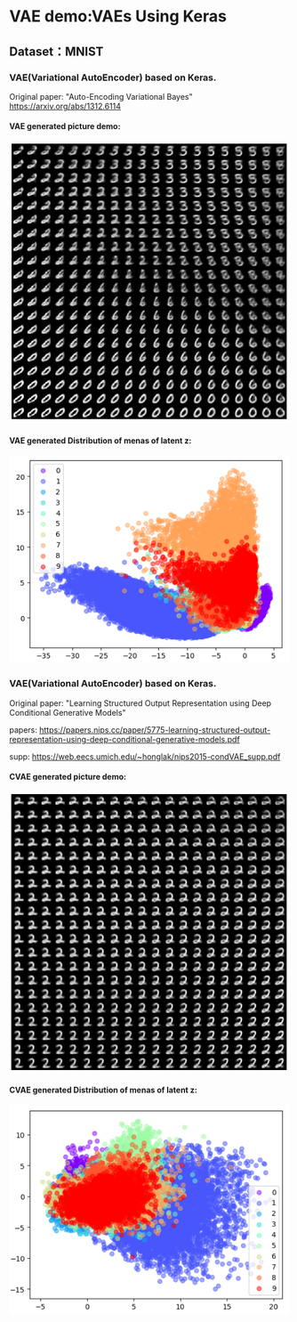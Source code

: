 # VAE demo:VAEs Using Keras

## Dataset：MNIST

### VAE(Variational AutoEncoder) based on Keras. 

Original paper: "Auto-Encoding Variational Bayes"  https://arxiv.org/abs/1312.6114

#### VAE generated picture demo:

![VAE_demo](VAE_demo.png)

#### VAE generated Distribution of menas of latent z:

![VAE_mu_distribution](VAE_mu_distribution.png)

### VAE(Variational AutoEncoder) based on Keras. 

Original paper: "Learning Structured Output Representation using Deep Conditional Generative Models" 

papers: https://papers.nips.cc/paper/5775-learning-structured-output-representation-using-deep-conditional-generative-models.pdf

supp: https://web.eecs.umich.edu/~honglak/nips2015-condVAE_supp.pdf

#### CVAE generated picture demo:

![VAE_demo](CVAE_demo.png)

#### CVAE generated Distribution of menas of latent z:

![VAE_mu_distribution](CVAE_mu_distribution.png)